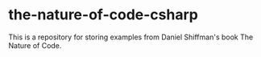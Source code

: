 # the-nature-of-code-csharp
This is a repository for storing examples from Daniel Shiffman's book The Nature of Code.
